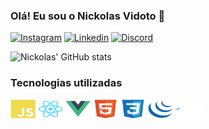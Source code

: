 

### Olá! Eu sou o Nickolas Vidoto 👋

[![Instagram](https://img.shields.io/badge/Instagram-E4405F?style=for-the-badge&logo=instagram&logoColor=white)](https://www.instagram.com/nickolasvdt/)
[![Linkedin](https://img.shields.io/badge/LinkedIn-0077B5?style=for-the-badge&logo=linkedin&logoColor=white)](https://www.linkedin.com/in/nickolas-vidoto-782824213/)
[![Discord](https://img.shields.io/badge/Discord-7289DA?style=for-the-badge&logo=discord&logoColor=white)](https://discord.gg/GSuRM9vQGQ)

![Nickolas' GitHub stats](https://github-readme-stats.vercel.app/api?username=nickolasvdt&show_icons=true&theme=radical)

### Tecnologias utilizadas

<div style="display: inline_block">
<img align="center" alt="Nickolas-Js" height="30" width="40" src="https://raw.githubusercontent.com/devicons/devicon/master/icons/javascript/javascript-plain.svg">
<img align="center" alt="Nickolas-ReactJs" height="30" width="40" src="https://raw.githubusercontent.com/devicons/devicon/master/icons/react/react-original.svg">
<img align="center" alt="Nickolas-VueJs" height="30" width="40" src="https://raw.githubusercontent.com/devicons/devicon/master/icons/vuejs/vuejs-original.svg">
<img align="center" alt="Nickolas-html5" height="30" width="40" src="https://raw.githubusercontent.com/devicons/devicon/master/icons/html5/html5-original.svg">
<img align="center" alt="Nickolas-css3" height="30" width="40" src="https://raw.githubusercontent.com/devicons/devicon/master/icons/css3/css3-original.svg">
<img align="center" alt="Nickolas-jQuery" height="30" width="40" src="https://raw.githubusercontent.com/devicons/devicon/master/icons/jquery/jquery-original.svg">
<img align="center" alt="Nickolas-TailwindCSS" height="30" width="40" src="https://raw.githubusercontent.com/devicons/devicon/master/icons/tailwindcss/tailwindcss-original-wordmark.svg">
</div>
